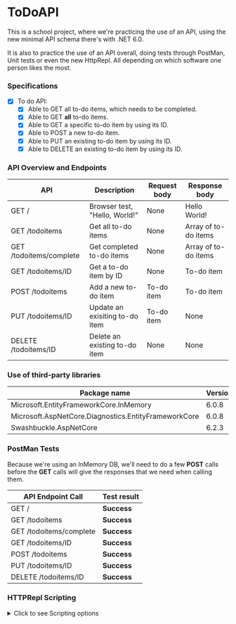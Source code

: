 # ToDoAPI
This is a school project, where we're practicing the use of an API, using the new minimal API schema there's with .NET 6.0.

It is also to practice the use of an API overall, doing tests through PostMan, Unit tests or even the new HttpRepl. All depending on which software one person likes the most.


### Specifications
- [x] To do API:
  - [x] Able to GET all to-do items, which needs to be completed.
  - [x] Able to GET **all** to-do items.
  - [x] Able to GET a specific to-do item by using its ID.
  - [x] Able to POST a new to-do item.
  - [x] Able to PUT an existing to-do item by using its ID.
  - [x] Able to DELETE an existing to-do item by using its ID.

### API Overview and Endpoints
| API                     | Description                    | Request body | Response body        |
|-------------------------|--------------------------------|--------------|----------------------|
| GET /                   | Browser test, "Hello, World!"  | None         | Hello World!         |
| GET /todoitems          | Get all to-do items            | None         | Array of to-do items |
| GET /todoitems/complete | Get completed to-do items      | None         | Array of to-do items |
| GET /todoitems/ID       | Get a to-do item by ID         | None         | To-do item           |
| POST /todoitems         | Add a new to-do item           | To-do item   | To-do item           |
| PUT /todoitems/ID       | Update an exisiting to-do item | To-do item   | None                 |
| DELETE /todoitems/ID    | Delete an existing to-do item  | None         | None                 |


### Use of third-party libraries
| Package name                                         | Version |
|------------------------------------------------------|---------|
| Microsoft.EntityFrameworkCore.InMemory               |  6.0.8  |
| Microsoft.AspNetCore.Diagnostics.EntityFrameworkCore |  6.0.8  |
| Swashbuckle.AspNetCore                               |  6.2.3  |

### PostMan Tests
Because we're using an InMemory DB, we'll need to do a few **POST** calls before the **GET** calls will give the responses that we need when calling them.

| API Endpoint Call       | Test result |
|-------------------------|-------------|
| GET /                   | **Success** |
| GET /todoitems          | **Success** |
| GET /todoitems/complete | **Success** |
| GET /todoitems/ID       | **Success** |
| POST /todoitems         | **Success** |
| PUT /todoitems/ID       | **Success** |
| DELETE /todoitems/ID    | **Success** |

### HTTPRepl Scripting
<details><summary>Click to see Scripting options</summary>
  
  
  I've already prepared my HTTPRepl to use VS code as the default editor for the **POST** and **PUT** calls.
  
  First you need to connect to your API, this means that that will be your working directory.
  
  ```
  httprepl https://localhost:7221
  ```
  
  After that we need to start by running the **POST** in order to get items in your InMemory DB.
 
  Connect to the directory of /todoitems.
  ```
  cd todoitems
  ```
  
  When you've access that, then you will write following code, which opens the default editor of choice.
  
  You will write your json object, save and then close the editor.
  
  ```
  post -h {Content-Type}:{application/json}
  ```
  
  After that you can start running all the **GET** calls.
  
  To get all those To-do items which haven't been completed yet.
  ```
  cd notCompleted
  ```
  ```
  get
  ```
  
  To **GET** *all* To-do items.  ```cd ..```  to get back to our https://localhost:7221/todoitems
  ```
  cd ..
  ```
  Now you're back in the working directory, and you call a **GET** to retrieve all existing To-do items.
  ```
  get
  ```
  
  Getting a specific existing To-do item, then you simply write the ID that you want to access.
  
  Which I've chosen to be the first ID.
  ```
  cd 1
  ```
  This shows a list of put **GET** **PUT** and **DELETE**
  
  To **PUT** the To-do item, you will get a editor to open where you do the changes, save and close.
  ```
  put -h {Content-Type}:{application/json}
  ```
  
  The same goes for the **DELETE**.
  ```
  delete -h {Content-Type}:{application/json}
  ```
  
  And the **GET** is just like all of the previous **GET** calls.
  ```
  get
  ```
  
</details>
